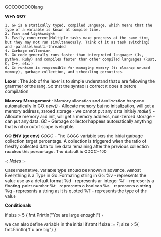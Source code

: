GOOOOOOOOlang

**WHY GO?**
```
1. Go is a statically typed, compiled language. which means that the type of a variable is known at compile time.
2. Fast and lightweight
3. Easily concurrent(Multiple tasks make progress at the same time, but they may not run simultaneously. Think of it as task switching) and (parallel)multi-threaded
4. Garbage collection
5. Go code generally runs faster than interpreted languages (Js, python, Ruby) and compiles faster than other compiled languages (Rust, C, C++, etc.)
6. Go runtime is responsible for managing memory (to cleanup unused memory), garbage collection, and scheduling goroutines.
```
**Lexer** : The Job of the lexer is to simple understand that u are following the grammer of the lang. So that the syntax is correct it does it before compilation 

**Memory Management** : Memory allocation and deallocation happens automatically in GO.
*new()* - Allocate memory but no initialization, will get a memory address, zeroed storage - we cannot put any data initialy
*make()* - Allocate memory and init, will get a memory address, non-zeroed storage - can put any data.
*GC* - Garbage collector happens automatically anything that is nil or outof scope is eligible.

**GO ENV (go env)** 
*GOGC* - The GOGC variable sets the initial garbage collection target percentage. A collection is triggered when the ratio of freshly collected data to live data remaining after the previous collection reaches this percentage. The dafault is GOGC=100

-: *Notes* :-

Case insensitive.
Variable type should be known in advance.
Almost Everything is a Type in Go.
Formating string in Go:
    %v - represents the value use as a default format
    %d - represents an integer
    %f - represents a floating-point number
    %t - represents a boolean
    %s - represents a string
    %q - represents a string as it is quoted
    %T - represents the type of the value

**Conditionals**

if size > 5 {
    fmt.Println("You are large enough!")
}

we can also define variable in the initial if stmt
if size := 7; size > 5{
    fmt.Println("f u are big")
}
